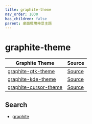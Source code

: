 ```yaml
---
title: graphite-theme
nav_order: 1030
has_children: false
parent: 桌面環境佈景主題
---
```



# graphite-theme

| Graphite Theme | Source |
| --- | --- |
| [graphite-gtk-theme](https://samwhelp.github.io/note-about-theme/read/desktop-theme/gtk-theme/graphite-gtk-theme.html) | [Source](https://github.com/vinceliuice/Graphite-gtk-theme) |
| [graphite-kde-theme](https://samwhelp.github.io/note-about-theme/read/desktop-theme/kde-theme/graphite-kde-theme.html) | [Source](https://github.com/vinceliuice/Graphite-kde-theme) |
| [graphite-cursor-theme](https://samwhelp.github.io/note-about-theme/read/desktop-theme/cursor-theme/graphite-cursor-theme.html) | [Source](https://github.com/vinceliuice/Graphite-cursors) |


## Search

* [graphite](https://github.com/vinceliuice?tab=repositories&q=graphite)

